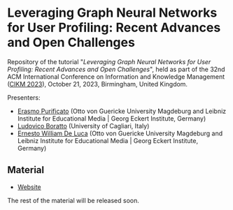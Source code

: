 # Leveraging Graph Neural Networks for User Profiling: Recent Advances and Open Challenges

Repository of the tutorial "*Leveraging Graph Neural Networks for User Profiling: Recent Advances and Open Challenges*", held as part of the 32nd ACM International Conference on Information and Knowledge Management ([CIKM 2023](https://uobevents.eventsair.com/cikm2023/)), October 21, 2023, Birmingham, United Kingdom.

Presenters:

* [Erasmo Purificato](https://erasmopurif.com/) (Otto von Guericke University Magdeburg and Leibniz Institute for Educational Media | Georg Eckert Institute, Germany)
* [Ludovico Boratto](https://www.ludovicoboratto.com/) (University of Cagliari, Italy)
* [Ernesto William De Luca](https://ernestodeluca.eu/) (Otto von Guericke University Magdeburg and Leibniz Institute for Educational Media | Georg Eckert Institute, Germany)

## Material

<!-- * [Slides](https://www.slideshare.net/ErasmoPurificato2/tutorial-on-user-profiling-with-graph-neural-networks-and-related-beyondaccuracy-perspectives) -->
* [Website](https://beyondaccuracy-userprofiling.github.io/tutorial-cikm23/)
<!-- * [Google Drive folder](https://drive.google.com/drive/folders/1bNDrHaqmvQH8iiNcbMnetYgcq6y3roGM)
* [Notebook 1: CatGCN](https://colab.research.google.com/drive/1mbo-PXiRhG_g8frBN3CaY0rBDDn2P9qu?usp=sharing)
* [Notebook 2: RHGN](https://colab.research.google.com/drive/1Cu1seA9Cm4B-E4XriKkjVRGMMSn5YC1s?usp=sharing)
* [Notebook 3: Fairness](https://colab.research.google.com/drive/1CtaUNao4BBxqeq7OXv_ap5h-PGuQIIlN?usp=sharing)
* [Notebook 4: FairGNN](https://colab.research.google.com/drive/13qnZ-iDf5WdttQPwHfTI1bJTNMGwHBDx?usp=sharing) -->

The rest of the material will be released soon.

<!-- ## Citation

If you find the topics and the slides of the tutorial useful for your research, we would appreciate an acknowledgment by citing our summary in the UMAP'23 proceedings:

```
@inproceedings{10.1145/3565472.3595616,
  author = {Purificato, Erasmo and Boratto, Ludovico and De Luca, Ernesto William},
  title = {Tutorial on User Profiling with Graph Neural Networks and Related Beyond-Accuracy Perspectives},
  year = {2023},
  isbn = {9781450399326},
  publisher = {Association for Computing Machinery},
  address = {New York, NY, USA},
  url = {https://doi.org/10.1145/3565472.3595616},
  doi = {10.1145/3565472.3595616},
  booktitle = {Proceedings of the 31st ACM Conference on User Modeling, Adaptation and Personalization},
  pages = {309–312},
  numpages = {4},
  keywords = {Explainability, Fairness, User Profiling, Graph Neural Networks},
  location = {Limassol, Cyprus},
  series = {UMAP '23}
}
```

If you also appreciate the hands-on sessions and the notebooks, we would be glad to have your acknowledgement in case they are helpful for your research by citing our CIKM'22 and SIGIR'23 papers:

```
@inproceedings{10.1145/3511808.3557584,
  author = {Purificato, Erasmo and Boratto, Ludovico and De Luca, Ernesto William},
  title = {Do Graph Neural Networks Build Fair User Models? Assessing Disparate Impact and Mistreatment in Behavioural User Profiling},
  year = {2022},
  isbn = {9781450392365},
  publisher = {Association for Computing Machinery},
  address = {New York, NY, USA},
  url = {https://doi.org/10.1145/3511808.3557584},
  doi = {10.1145/3511808.3557584},
  booktitle = {Proceedings of the 31st ACM International Conference on Information \& Knowledge Management},
  pages = {4399–4403},
  numpages = {5},
  keywords = {user models, fairness, user profiling, graph neural networks},
  location = {Atlanta, GA, USA},
  series = {CIKM '22}
}
```

```
@inproceedings{Abdelrazek2023FairUP,
  author = {Abdelrazek, Mohamed and Purificato, Erasmo and Boratto, Ludovico and De Luca, Ernesto William},
  title = {FairUP: a Framework for Fairness Analysis of Graph Neural Network-Based User Profiling Models},
  year = {2023},
  publisher = {Association for Computing Machinery},
  address = {New York, NY, USA},
  url = {https://doi.org/10.1145/3539618.3591814},
  doi = {10.1145/3539618.3591814},
  booktitle = {To appear in 46th International ACM SIGIR Conference on Research and Development in Information Retrieval},
  location = {Taipei, Taiwan},
  series =  {SIGIR '23}
}
```
-->